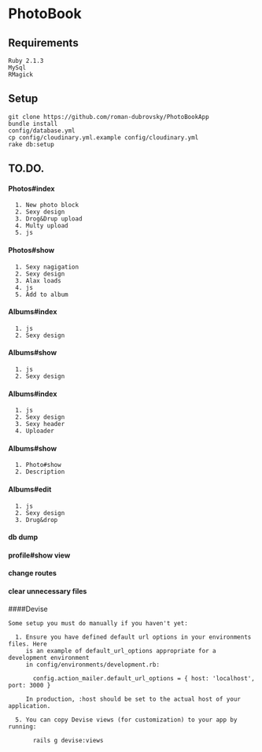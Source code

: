 # PhotoBook

## Requirements
```
Ruby 2.1.3
MySql
RMagick
```

## Setup
```
git clone https://github.com/roman-dubrovsky/PhotoBookApp
bundle install
config/database.yml
cp config/cloudinary.yml.example config/cloudinary.yml
rake db:setup
```

## TO.DO.

#### Photos#index
```
  1. New photo block
  2. Sexy design
  3. Drog&Drup upload
  4. Multy upload
  5. js
```  

#### Photos#show
```
  1. Sexy nagigation
  2. Sexy design
  3. Alax loads
  4. js
  5. Add to album
```  

#### Albums#index
```
  1. js
  2. Sexy design
```

#### Albums#show
```
  1. js
  2. Sexy design
```

#### Albums#index
```
  1. js
  2. Sexy design
  3. Sexy header
  4. Uploader
```

#### Albums#show
```
  1. Photo#show
  2. Description
```

#### Albums#edit
```
  1. js
  2. Sexy design
  3. Drug&drop
```

#### db dump
#### profile#show view
#### change routes
#### clear unnecessary files

####Devise
```
Some setup you must do manually if you haven't yet:

  1. Ensure you have defined default url options in your environments files. Here
     is an example of default_url_options appropriate for a development environment
     in config/environments/development.rb:

       config.action_mailer.default_url_options = { host: 'localhost', port: 3000 }

     In production, :host should be set to the actual host of your application.

  5. You can copy Devise views (for customization) to your app by running:

       rails g devise:views
```
